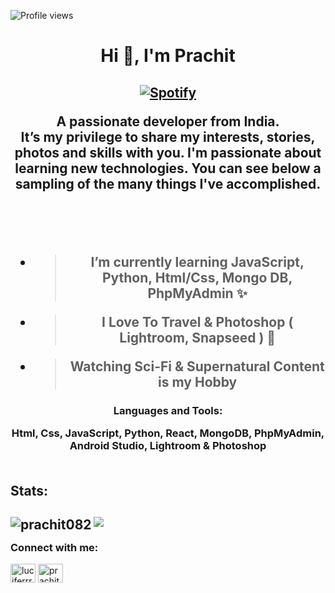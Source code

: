 ![Profile views](https://gpvc.arturio.dev/prachit082)

<h1 align="center">Hi 👋, I'm Prachit</h1>

<h2 align="center">
 
[![Spotify](https://amrohann.vercel.app/api/spotify)](https://open.spotify.com/user/kgzfm4xv0udlhp30f5dhy2uci)

 
A passionate developer from India.
<br>
 It’s my privilege to share my interests, stories, photos and skills with you. I'm passionate about learning new technologies.
 You can see below a sampling of the many things I've accomplished.
<br><br>
</h2>

<h2 align="center">
<br>
  
- > I’m currently learning **JavaScript, Python, Html/Css, Mongo DB, PhpMyAdmin** ✨

- > I Love To Travel & Photoshop ( Lightroom, Snapseed ) 📸

- > Watching Sci-Fi & Supernatural Content is my Hobby
</h2>


<h3 align="center">Languages and Tools:
<br>
 
Html, Css, JavaScript, Python, React, MongoDB, PhpMyAdmin, Android Studio, Lightroom & Photoshop
<br><br>
</h3>

<h2 align="left">Stats:
<h2 align="left"> 
 
![](https://github-readme-stats.vercel.app/api?username=prachit082&show_icons=true&theme=tokyonight&count_private=true)
<img align="left" src="https://github-readme-stats.vercel.app/api/top-langs?username=prachit082&show_icons=true&theme=radical&locale=en&layout=compact" alt="prachit082" /></h2>

<h3 align="left">Connect with me:</h3>
<p align="left">
<a href="https://instagram.com/luciferrrr.xo" target="blank"><img align="center" src="https://raw.githubusercontent.com/rahuldkjain/github-profile-readme-generator/master/src/images/icons/Social/instagram.svg" alt="luciferrrr.xo" height="30" width="40" /></a>
<a href="https://linkedin.com/in/prachit-pandit-b61145238/" target="blank"><img align="center" src="https://raw.githubusercontent.com/rahuldkjain/github-profile-readme-generator/master/src/images/icons/Social/linked-in-alt.svg" alt="prachit pandit" height="30" width="40" /></a>
</p>




